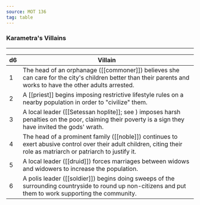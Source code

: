```yaml
---
source: MOT 136
tag: table
---
```


### Karametra's Villains
---
|d6|Villain|
|----|------------|
|1|The head of an orphanage ([[commoner]]) believes she can care for the city's children better than their parents and works to have the other adults arrested.|
|2|A [[priest]] begins imposing restrictive lifestyle rules on a nearby population in order to "civilize" them.|
|3|A local leader ([[Setessan hoplite]]; see ) imposes harsh penalties on the poor, claiming their poverty is a sign they have invited the gods' wrath.|
|4|The head of a prominent family ([[noble]]) continues to exert abusive control over their adult children, citing their role as matriarch or patriarch to justify it.|
|5|A local leader ([[druid]]) forces marriages between widows and widowers to increase the population.|
|6|A polis leader ([[soldier]]) begins doing sweeps of the surrounding countryside to round up non-citizens and put them to work supporting the community.|
